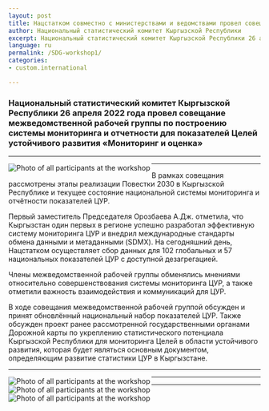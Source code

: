 ```yaml
---
layout: post
title: Нацстатком совместно с министерствами и ведомствами провел совещание межведомственной рабочей группы по построению системы мониторинга и отчетности для показателей Целей устойчивого развития «Мониторинг и оценка»
author: Национальный статистический комитет Кыргызской Республики
excerpt: Национальный статистический комитет Кыргызской Республики 26 апреля 2022 года провел совещание межведомственной рабочей группы по построению системы мониторинга и отчетности для показателей Целей устойчивого развития «Мониторинг и оценка»
language: ru
permalink: /SDG-workshop1/
categories: 
- custom.international

---
```


### Национальный статистический комитет Кыргызской Республики 26 апреля 2022 года провел совещание межведомственной рабочей группы по построению системы мониторинга и отчетности для показателей Целей устойчивого развития «Мониторинг и оценка»

***

<img src="{{ site.baseurl }}/news-images/SDG_Workshop2.jpg" alt="Photo of all participants at the workshop" align="left">

***

В рамках совещания рассмотрены этапы реализации Повестки 2030 в Кыргызской Республике и текущее состояние национальной системы мониторинга и отчётности показателей ЦУР.

Первый заместитель Председателя Орозбаева А.Дж. отметила, что Кыргызстан один первых в регионе успешно разработал эффективную систему мониторинга ЦУР и внедрил международные стандарты обмена данными и метаданными (SDMX). На сегодняшний день, Нацстатком осуществляет сбор данных для 102 глобальных и 57 национальных показателей ЦУР с доступной дезагрегацией.

Члены межведомственной рабочей группы обменялись мнениями относительно совершенствования системы мониторинга ЦУР, а также отметили важность взаимодействия и коммуникаций для ЦУР.

В ходе совещания межведомственной рабочей группой обсужден и принят обновлённый национальный набор показателей ЦУР. Также обсужден проект ранее рассмотренной государственными органами Дорожной карты по укреплению статистического потенциала Кыргызской Республики для мониторинга Целей в области устойчивого развития, которая будет являться основным документом, определяющим развитие статистики ЦУР в Кыргызстане.

***

<img src="{{ site.baseurl }}/news-images/SDG_Workshop3.jpg" alt="Photo of all participants at the workshop" align="left">

***

<img src="{{ site.baseurl }}/news-images/SDG_Workshop1.jpg" alt="Photo of all participants at the workshop" align="left">

***

<img src="{{ site.baseurl }}/news-images/SDG_Workshop4.jpg" alt="Photo of all participants at the workshop" align="left">


